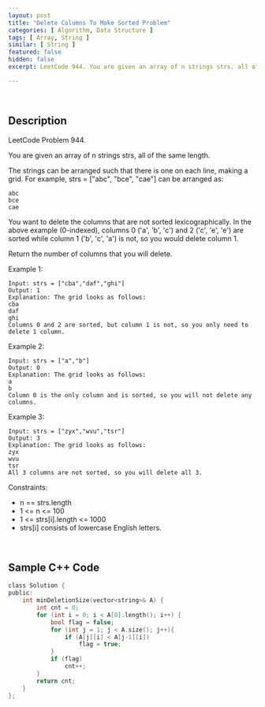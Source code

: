 ```yaml
---
layout: post
title: "Delete Columns To Make Sorted Problem"
categories: [ Algorithm, Data Structure ]
tags: [ Array, String ]
similar: [ String ]
featured: false
hidden: false
excerpt: LeetCode 944. You are given an array of n strings strs, all of the same length.

---
```


<br />

## Description

LeetCode Problem 944.

You are given an array of n strings strs, all of the same length.

The strings can be arranged such that there is one on each line, making a grid. For example, strs = ["abc", "bce", "cae"] can be arranged as:
```
abc
bce
cae
```

You want to delete the columns that are not sorted lexicographically. In the above example (0-indexed), columns 0 ('a', 'b', 'c') and 2 ('c', 'e', 'e') are sorted while column 1 ('b', 'c', 'a') is not, so you would delete column 1.

Return the number of columns that you will delete.

Example 1:
```
Input: strs = ["cba","daf","ghi"]
Output: 1
Explanation: The grid looks as follows:
cba
daf
ghi
Columns 0 and 2 are sorted, but column 1 is not, so you only need to delete 1 column.
```

Example 2:
```
Input: strs = ["a","b"]
Output: 0
Explanation: The grid looks as follows:
a
b
Column 0 is the only column and is sorted, so you will not delete any columns.
```

Example 3:
```
Input: strs = ["zyx","wvu","tsr"]
Output: 3
Explanation: The grid looks as follows:
zyx
wvu
tsr
All 3 columns are not sorted, so you will delete all 3.
```

Constraints:
* n == strs.length
* 1 <= n <= 100
* 1 <= strs[i].length <= 1000
* strs[i] consists of lowercase English letters.

<br />

## Sample C++ Code


```c
class Solution {
public:
    int minDeletionSize(vector<string>& A) {
        int cnt = 0;
        for (int i = 0; i < A[0].length(); i++) {
            bool flag = false;
            for (int j = 1; j < A.size(); j++){
                if (A[j][i] < A[j-1][i])
                    flag = true;
            }
            if (flag)
                cnt++;
        }
        return cnt;
    }
};
```


